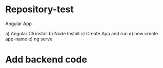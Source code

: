 # Repository-test
Angular App

a) Angular Cli install
b) Node Install
c) Create App and run 
d) new create app-name
e) ng serve

# Add backend code 
  
